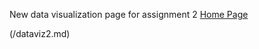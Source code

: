 New data visualization page for assignment 2
[Home Page]( https://cblue19.github.io/Casaus-Portfolio/)

(/dataviz2.md)
